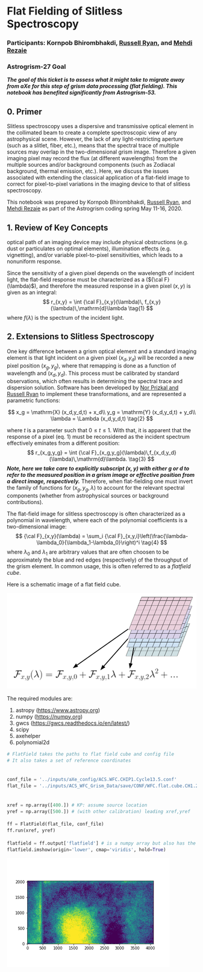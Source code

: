 # Flat Fielding of Slitless Spectroscopy

### Participants: Kornpob Bhirombhakdi, [Russell Ryan](mailto:rryan@stsci.edu), and [Mehdi Rezaie](mailto:mr095415@ohio.edu)
### Astrogrism-27 Goal
***The goal of this ticket is to assess what it might take to migrate away from aXe for this step of grism data processing (flat fielding).  This notebook has benefited significantly from Astrogrism-53.***


## 0.  Primer
Slitless spectroscopy uses a dispersive and transmissive optical element in the collimated beam to create a complete spectroscopic view of any astrophysical scene.  However, the lack of any light-restricting aperture (such as a slitlet, fiber, etc.), means that the spectral trace of multiple sources may overlap in the two-dimensional grism image.  Therefore a given imaging pixel may record the flux (at different wavelengths) from the multiple sources and/or background components (such as Zodiacal background, thermal emission, etc.).  Here, we discuss the issues associated with extending the classical application of a flat-field image to correct for pixel-to-pixel variations in the imaging device to that of slitless spectroscopy.


This notebook was prepared by Kornpob Bhirombhakdi, [Russell Ryan](mailto:rryan@stsci.edu), and [Mehdi Rezaie](mailto:mr095415@ohio.edu) as part of the Astrogrism coding spring May 11-16, 2020.  


## 1.  Review of Key Concepts

optical path of an imaging device may include physical obstructions (e.g. dust or particulates on optimal elements), illumination effects (e.g. vignetting), and/or variable pixel-to-pixel sensitivities, which leads to a nonuniform response.


Since the sensitivity of a given pixel depends on the wavelength of incident light, the flat-field response must be characterized as a (${\cal F}(\lambda)$), and therefore the measured response in a given pixel $(x,y)$ is given as an integral:
$$
r_{x,y}  = \int {\cal F}_{x,y}(\lambda)\, f_{x,y}(\lambda)\,\mathrm{d}\lambda
\tag{1}
$$
where $f(\lambda)$ is the spectrum of the incident light.  


## 2.  Extensions to Slitless Spectroscopy

One key difference between a grism optical element and a standard imaging element is that light incident on a given pixel $(x_d,y_d)$ will be recorded a new pixel position $(x_g,y_g)$, where that remapping is done as a function of wavelength and $(x_d,y_d)$.  This process must be calibrated by standard observations, which often results in determining the spectral trace and dispersion solution.  Software has been developed by [Nor Prizkal and Russell Ryan](https://www.stsci.edu/files/live/sites/www/files/home/hst/instrumentation/wfc3/documentation/instrument-science-reports-isrs/_documents/2017/WFC3-2017-01.pdf) to implement these transformations, and are represented a parametric functions:


$$
x_g = \mathrm{X} (x_d,y_d,t) + x_d\\
y_g = \mathrm{Y} (x_d,y_d,t) + y_d\\
\lambda = \Lambda (x_d,y_d,t)
\tag{2}
$$

where $t$ is a parameter such that $0\leq t\leq1$.  With that, it is apparent that the response of a pixel (eq. 1) must be reconsidered as the incident spectrum effectively eminates from a different position:
$$
r_{x_g,y_g} = \int {\cal F}_{x_g,y_g}(\lambda)\,f_{x_d,y_d}(\lambda)\,\mathrm{d}\lambda.
\tag{3}
$$
***Note, here we take care to explicitly subscript $(x,y)$ with either $g$ or $d$ to refer to the measured position in a grism image or effective position from a direct image, respectively.***  Therefore, when flat-fielding one must invert the family of functions for $(x_g,y_g,\lambda)$ to account for the relevant spectral components (whether from astrophysical sources or background contributions).  



The flat-field image for slitless spectroscopy is often characterized as a polynomial in wavelength, where each of the polynomial coefficients is a two-dimensional image:
$$
{\cal F}_{x,y}(\lambda) = \sum_i {\cal F}_{x,y,i}\left(\frac{\lambda-\lambda_0}{\lambda_1-\lambda_0}\right)^i
\tag{4}
$$
where $\lambda_0$ and $\lambda_1$ are arbitrary values that are often choosen to be approximately the blue and red edges (respectively) of the throughput of the grism element. In common usage, this is often referred to as a *flatfield cube*.  

Here is a schematic image of a flat field cube.

![flat field](notebooks/figures/flatfieldcube.png)


The required modules are:
1. astropy (https://www.astropy.org)
2. numpy (https://numpy.org)
3. gwcs (https://gwcs.readthedocs.io/en/latest/)
4. scipy
5. axehelper
6. polynomial2d




```Python
# FlatField takes the paths to flat field cube and config file
# It also takes a set of reference coordinates


conf_file = '../inputs/aXe_config/ACS.WFC.CHIP1.Cycle13.5.conf'
flat_file = '../inputs/ACS_WFC_Grism_Data/save/CONF/WFC.flat.cube.CH1.2.fits'


xref = np.array([400.]) # KP: assume source location
yref = np.array([500.]) # (with other calibration) leading xref,yref

ff = FlatField(flat_file, conf_file)
ff.run(xref, yref)

flatfield = ff.output['flatfield'] # is a numpy array but also has the imshow functionality
flatfield.imshow(origin='lower', cmap='viridis', hold=True)
```
![](notebooks/figures/flatfield.png)
